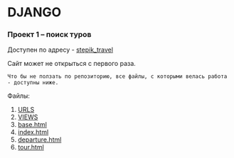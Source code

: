 
DJANGO
===========

### Проект 1 – поиск туров
Доступен по адресу - [stepik_travel](https://stepiktravelsite.herokuapp.com/)

Сайт может не открыться с первого раза.

```
Что бы не ползать по репозиторию, все файлы, с которыми велась работа - доступны ниже.
```

Файлы:
 1. [URLS](https://github.com/vproyaev/stepik_travel/blob/master/djangoProject/urls.py)
 2. [VIEWS](https://github.com/vproyaev/stepik_travel/blob/master/stepik_tours/views.py)
 3. [base.html](https://github.com/vproyaev/stepik_travel/blob/master/templates/stepik_tours/base.html)
 4. [index.html](https://github.com/vproyaev/stepik_travel/blob/master/templates/stepik_tours/index.html)
 5. [departure.html](https://github.com/vproyaev/stepik_travel/blob/master/templates/stepik_tours/departure.html)
 6. [tour.html](https://github.com/vproyaev/stepik_travel/blob/master/templates/stepik_tours/tour.html)
